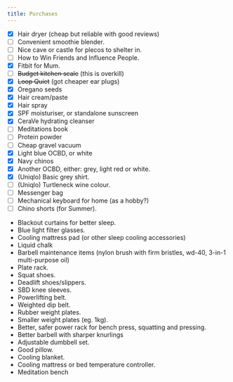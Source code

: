 ```yaml
---
title: Purchases
---
```


- [x] Hair dryer (cheap but reliable with good reviews)
- [ ] Convenient smoothie blender.
- [ ] Nice cave or castle for plecos to shelter in.
- [ ] How to Win Friends and Influence People.
- [x] Fitbit for Mum.
- [ ] ~~Budget kitchen scale~~ (this is overkill)
- [x] ~~Loop Quiet~~ (got cheaper ear plugs)
- [x] Oregano seeds
- [x] Hair cream/paste
- [x] Hair spray
- [x] SPF moisturiser, or standalone sunscreen
- [x] CeraVe hydrating cleanser
- [ ] Meditations book
- [ ] Protein powder
- [ ] Cheap gravel vacuum
- [x] Light blue OCBD, or white
- [x] Navy chinos
- [x] Another OCBD, either: grey, light red or white.
- [x] (Uniqlo) Basic grey shirt.
- [ ] (Uniqlo) Turtleneck wine colour.
- [ ] Messenger bag
- [ ] Mechanical keyboard for home (as a hobby?)
- [ ] Chino shorts (for Summer).
- Blackout curtains for better sleep.
- Blue light filter glasses.
- Cooling mattress pad (or other sleep cooling accessories)
- Liquid chalk
- Barbell maintenance items (nylon brush with firm bristles, wd-40, 3-in-1 multi-purpose oil)
- Plate rack.
- Squat shoes.
- Deadlift shoes/slippers.
- SBD knee sleeves.
- Powerlifting belt.
- Weighted dip belt.
- Rubber weight plates.
- Smaller weight plates (eg. 1kg).
- Better, safer power rack for bench press, squatting and pressing.
- Better barbell with sharper knurlings
- Adjustable dumbbell set.
- Good pillow.
- Cooling blanket.
- Cooling mattress or bed temperature controller.
- Meditation bench
